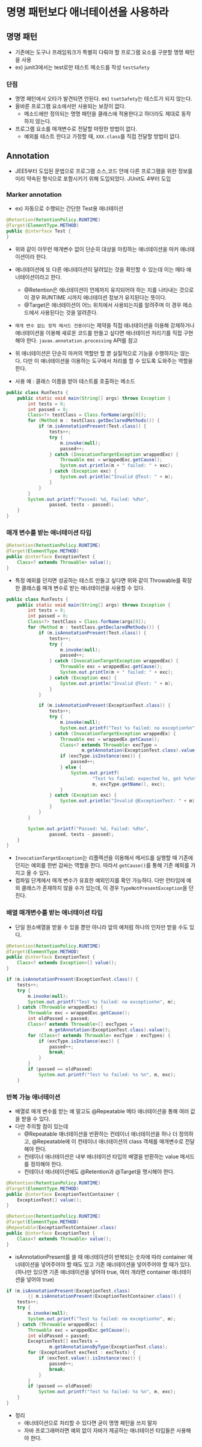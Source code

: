 # 명명 패턴보다 애너테이션을 사용하라

## 명명 패턴

- 기존에는 도구나 프레임워크가 특별히 다뤄야 할 프로그램 요소를 구분할 명명 패턴을 사용
- ex) junit3에서는 test로만 테스트 메소드를 작성 `testSafety`

### 단점

- 명명 패턴에서 오타가 발견되면 안된다. ex) `tsetSafety`는 테스트가 되지 않는다.
- 올바른 프로그램 요소에서만 사용되는 보장이 없다.
    - 메소드에만 정의되는 명명 패턴을 클래스에 적용한다고 하더라도 제대로 동작하지 않는다.
- 프로그램 요소를 매개변수로 전달할 마땅한 방법이 없다.
    - 예외를 테스트 한다고 가정할 때, `XXX.class`를 직접 전달할 방법이 없다.

## Annotation

- JEE5부터 도입된 문법으로 프로그램 소스,코드 안에 다른 프로그램을 위한 정보를 미리 약속된 형식으로 포함시키기 위해 도입되었다. JUnit도 4부터 도입

### Marker annotation

- ex) 자동으로 수행되는 간단한 Test용 애너테이션

```java
@Retention(RetentionPolicy.RUNTIME)
@Target(ElementType.METHOD)
public @interface Test {
}
```

- 위와 같이 아무런 매개변수 없이 단순히 대상을 마킹하는 애너테이션을 마커 애너테이션이라 한다.
- 애너테이션에 또 다른 애너테이션이 달려있는 것을 확인할 수 있는데 이는 메타 애너테이션이라고 한다.
    - @Retention은 애너테이션이 언제까지 유지되어야 하는 지를 나타내는 것으로 이 경우 RUNTIME 시까지 애너테이션 정보가 유지된다는 뜻이다.
    - @Target은 애너테이션이 어느 위치에서 사용되는지를 알려주며 이 경우 메소드에서 사용된다는 것을 알려준다.
- `매개 변수 없는 정적 메서드 전용이다`는 제약을 직접 애너테이션을 이용해 강제하거나 애너테이션을 이용해 새로운 코드를 만들고 싶다면 애너테이션 처리기를 직접 구현해야 한다. `javax.annotation.processing` API를 참고

- 위 애너테이션은 단순히 마커의 역할만 할 뿐 실질적으로 기능을 수행하지는 않는다. 다만 이 애너테이션을 이용하는 도구에서 처리를 할 수 있도록 도와주는 역할을 한다.
- 사용 예 : 클래스 이름을 받아 테스트를 호출하는 메소드

```java
public class RunTests {
    public static void main(String[] args) throws Exception {
        int tests = 0;
        int passed = 0;
        Class<?> testClass = Class.forName(args[0]);
        for (Method m : testClass.getDeclaredMethods()) {
            if (m.isAnnotationPresent(Test.class)) {
                tests++;
                try {
                    m.invoke(null);
                    passed++;
                } catch (InvocationTargetException wrappedExc) {
                    Throwable exc = wrappedExc.getCause();
                    System.out.println(m + " failed: " + exc);
                } catch (Exception exc) {
                    System.out.println("Invalid @Test: " + m);
                }
            }
        }
        System.out.printf("Passed: %d, Failed: %d%n",
                passed, tests - passed);
    }
}
```

### 매개 변수를 받는 애너테이션 타입

```java
@Retention(RetentionPolicy.RUNTIME)
@Target(ElementType.METHOD)
public @interface ExceptionTest {
    Class<? extends Throwable> value();
}
```

- 특정 예외를 던지면 성공하는 테스트 만들고 싶다면 위와 같이 Throwable를 확장한 클래스를 매개 변수로 받는 애너테이션을 사용할 수 있다.

```java
public class RunTests {
    public static void main(String[] args) throws Exception {
        int tests = 0;
        int passed = 0;
        Class<?> testClass = Class.forName(args[0]);
        for (Method m : testClass.getDeclaredMethods()) {
            if (m.isAnnotationPresent(Test.class)) {
                tests++;
                try {
                    m.invoke(null);
                    passed++;
                } catch (InvocationTargetException wrappedExc) {
                    Throwable exc = wrappedExc.getCause();
                    System.out.println(m + " failed: " + exc);
                } catch (Exception exc) {
                    System.out.println("Invalid @Test: " + m);
                }
            }

            if (m.isAnnotationPresent(ExceptionTest.class)) {
                tests++;
                try {
                    m.invoke(null);
                    System.out.printf("Test %s failed: no exception%n", m);
                } catch (InvocationTargetException wrappedEx) {
                    Throwable exc = wrappedEx.getCause();
                    Class<? extends Throwable> excType =
                            m.getAnnotation(ExceptionTest.class).value();
                    if (excType.isInstance(exc)) {
                        passed++;
                    } else {
                        System.out.printf(
                                "Test %s failed: expected %s, got %s%n",
                                m, excType.getName(), exc);
                    }
                } catch (Exception exc) {
                    System.out.println("Invalid @ExceptionTest: " + m);
                }
            }
        }

        System.out.printf("Passed: %d, Failed: %d%n",
                passed, tests - passed);
    }
}
```

- `InvocationTargetException`는 리플렉션을 이용해서 메서드를 실행할 때 기존에 던지는 예외를 한번 감싸는 역할을 한다. 따라서 `getCause()`를 통해 기존 예외를 가지고 올 수 있다.
- 컴파일 단계에서 매개 변수가 유효한 예외인지를 확인 가능하다. 다만 런타임에 예외 클래스가 존재하지 않을 수가 있는데, 이 경우 `TypeNotPresentException`을 던진다.

### 배열 매개변수를 받는 애너테이션 타입

- 단일 원소배열을 받을 수 있을 뿐만 아니라 앞의 예처럼 하나의 인자만 받을 수도 있다.

```java
@Retention(RetentionPolicy.RUNTIME)
@Target(ElementType.METHOD)
public @interface ExceptionTest {
    Class<? extends Exception>[] value();
}
```

```java
if (m.isAnnotationPresent(ExceptionTest.class)) {
    tests++;
    try {
        m.invoke(null);
        System.out.printf("Test %s failed: no exception%n", m);
    } catch (Throwable wrappedExc) {
        Throwable exc = wrappedExc.getCause();
        int oldPassed = passed;
        Class<? extends Throwable>[] excTypes =
                m.getAnnotation(ExceptionTest.class).value();
        for (Class<? extends Throwable> excType : excTypes) {
            if (excType.isInstance(exc)) {
                passed++;
                break;
            }
        }
        if (passed == oldPassed)
            System.out.printf("Test %s failed: %s %n", m, exc);
    }
```

### 반복 가능 애너테이션

- 배열로 매개 변수를 받는 예 말고도 @Repeatable 메타 애너테이션을 통해 여러 값을 받을 수 있다.
- 다만 주의할 점이 있는데
    - @Repeatable 애너테이션을 반환하는 컨테이너 애너테이션을 하나 더 정의하고, @Repeatable에 이 컨테이너 애너테이션의 class 객체를 매개변수로 전달해야 한다.
    - 컨테이너 애너테이션은 내부 애너테이션 타입의 배열을 반환하는 value 메서드를 정의해야 한다.
    - 컨테이너 애너테이션에도 @Retention과 @Target을 명시해야  한다.

```java
@Retention(RetentionPolicy.RUNTIME)
@Target(ElementType.METHOD)
public @interface ExceptionTestContainer {
    ExceptionTest[] value();
}
```

```java
@Retention(RetentionPolicy.RUNTIME)
@Target(ElementType.METHOD)
@Repeatable(ExceptionTestContainer.class)
public @interface ExceptionTest {
    Class<? extends Throwable> value();
}
```

- isAnnotationPresent를 쓸 때 애너테이션이 반복되는 숫자에 따라 container 애너테이션을 넣어주어야 할 때도 있고 기존 애너테이션을 넣어주어야 할 때가 있다. (하나만 있으면 기존 애너테이션을 넣어야 true, 여러 개라면 container 애너테이션을 넣어야 true)

```java
if (m.isAnnotationPresent(ExceptionTest.class)
        || m.isAnnotationPresent(ExceptionTestContainer.class)) {
    tests++;
    try {
        m.invoke(null);
        System.out.printf("Test %s failed: no exception%n", m);
    } catch (Throwable wrappedExc) {
        Throwable exc = wrappedExc.getCause();
        int oldPassed = passed;
        ExceptionTest[] excTests =
                m.getAnnotationsByType(ExceptionTest.class);
        for (ExceptionTest excTest : excTests) {
            if (excTest.value().isInstance(exc)) {
                passed++;
                break;
            }
        }
        if (passed == oldPassed)
            System.out.printf("Test %s failed: %s %n", m, exc);
    }
}
```

- 정리
    - 애너테이션으로 처리할 수 있다면 굳이 명명 패턴을 쓰지 말자
    - 자바 프로그래머라면 예외 없이 자바가 제공하는 애너테이션 타입들은 사용해야 한다.
